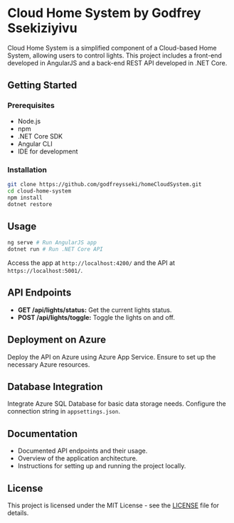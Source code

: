 # Cloud Home System by Godfrey Ssekiziyivu

Cloud Home System is a simplified component of a Cloud-based Home System, allowing users to control lights. This project includes a front-end developed in AngularJS and a back-end REST API developed in .NET Core.

## Getting Started

### Prerequisites

- Node.js
- npm
- .NET Core SDK
- Angular CLI
- IDE for development

### Installation

```bash
git clone https://github.com/godfreysseki/homeCloudSystem.git
cd cloud-home-system
npm install
dotnet restore
```

## Usage

```bash
ng serve # Run AngularJS app
dotnet run # Run .NET Core API
```

Access the app at `http://localhost:4200/` and the API at `https://localhost:5001/`.

## API Endpoints

- **GET /api/lights/status:** Get the current lights status.
- **POST /api/lights/toggle:** Toggle the lights on and off.

## Deployment on Azure

Deploy the API on Azure using Azure App Service. Ensure to set up the necessary Azure resources.

## Database Integration

Integrate Azure SQL Database for basic data storage needs. Configure the connection string in `appsettings.json`.

## Documentation

- Documented API endpoints and their usage.
- Overview of the application architecture.
- Instructions for setting up and running the project locally.

## License

This project is licensed under the MIT License - see the [LICENSE](https://chat.openai.com/c/LICENSE) file for details.